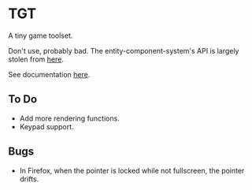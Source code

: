 TGT
===
A tiny game toolset.

Don't use, probably bad.
The entity-component-system's API is largely stolen from [here](https://github.com/yagl/ecs).

See documentation [here](https://gggeb.github.io/tgt/docs/index.html).

To Do
-----

 + Add more rendering functions.
 + Keypad support.

Bugs
---

 + In Firefox, when the pointer is locked while not fullscreen, the pointer drifts.
